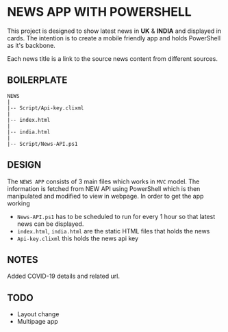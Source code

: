 #  NEWS APP WITH POWERSHELL

This project is designed to show latest news in **UK** & **INDIA** and displayed in cards.
The intention is to create a mobile friendly app and holds PowerShell as it's
backbone.

Each news title is a link to the source news content from different sources.

## BOILERPLATE

    NEWS
    |
    |-- Script/Api-key.clixml
    |
    |-- index.html
    |
    |-- india.html
    |
    |-- Script/News-API.ps1

## DESIGN

The `NEWS APP` consists of 3 main files which works in `MVC` model. The information is
fetched from NEW API using PowerShell which is then manipulated and modified to view
in webpage. In order to get the app working

- `News-API.ps1` has to be scheduled to run for every 1 hour so that latest news can be
displayed.
- `index.html`, `india.html` are the static HTML files that holds the news
- `Api-key.clixml` this holds the news api key

## NOTES

Added COVID-19 details and related url.

## TODO

- Layout change
- Multipage app